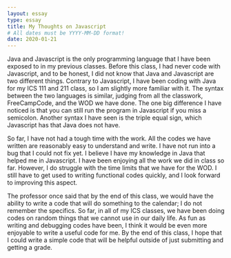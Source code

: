 ```yaml
---
layout: essay
type: essay
title: My Thoughts on Javascript
# All dates must be YYYY-MM-DD format!
date: 2020-01-21
---
```

Java and Javascript is the only programming language that I have been exposed to in my previous classes. Before this class, I had never code with Javascript, and to be honest, I did not know that Java and Javascript are two different things. Contrary to Javascript, I have been coding with Java for my ICS 111 and 211 class, so I am slightly more familiar with it. The syntax between the two languages is similar, judging from all the classwork, FreeCampCode, and the WOD we have done. The one big difference I have noticed is that you can still run the program in Javascript if you miss a semicolon. Another syntax I have seen is the triple equal sign, which Javascript has that Java does not have. 

So far, I have not had a tough time with the work. All the codes we have written are reasonably easy to understand and write. I have not run into a bug that I could not fix yet. I believe I have my knowledge in Java that helped me in Javascript. I have been enjoying all the work we did in class so far. However, I do struggle with the time limits that we have for the WOD. I still have to get used to writing functional codes quickly, and I look forward to improving this aspect.

The professor once said that by the end of this class, we would have the ability to write a code that will do something to the calendar; I do not remember the specifics. So far, in all of my ICS classes, we have been doing codes on random things that we cannot use in our daily life. As fun as writing and debugging codes have been, I think it would be even more enjoyable to write a useful code for me. By the end of this class, I hope that I could write a simple code that will be helpful outside of just submitting and getting a grade. 

